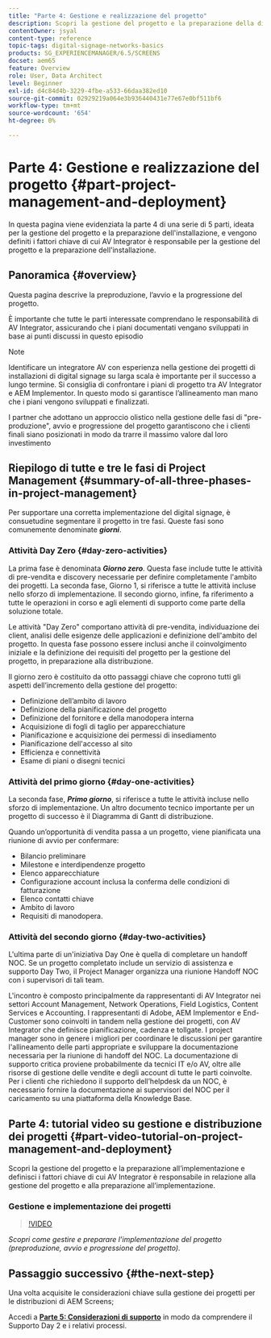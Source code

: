 ```yaml
---
title: "Parte 4: Gestione e realizzazione del progetto"
description: Scopri la gestione del progetto e la preparazione della distribuzione (preproduzione del progetto, avvio del progetto, progressione del progetto) per AEM Screens.
contentOwner: jsyal
content-type: reference
topic-tags: digital-signage-networks-basics
products: SG_EXPERIENCEMANAGER/6.5/SCREENS
docset: aem65
feature: Overview
role: User, Data Architect
level: Beginner
exl-id: d4c84d4b-3229-4fbe-a533-66daa382ed10
source-git-commit: 02929219a064e3b936440431e77e67e0bf511bf6
workflow-type: tm+mt
source-wordcount: '654'
ht-degree: 0%

---
```


# Parte 4: Gestione e realizzazione del progetto {#part-project-management-and-deployment}

In questa pagina viene evidenziata la parte 4 di una serie di 5 parti, ideata per la gestione del progetto e la preparazione dell&#39;installazione, e vengono definiti i fattori chiave di cui AV Integrator è responsabile per la gestione del progetto e la preparazione dell&#39;installazione.

## Panoramica {#overview}

Questa pagina descrive la preproduzione, l’avvio e la progressione del progetto.

È importante che tutte le parti interessate comprendano le responsabilità di AV Integrator, assicurando che i piani documentati vengano sviluppati in base ai punti discussi in questo episodio

>[!NOTE]
>
>Identificare un integratore AV con esperienza nella gestione dei progetti di installazioni di digital signage su larga scala è importante per il successo a lungo termine. Si consiglia di confrontare i piani di progetto tra AV Integrator e AEM Implementor. In questo modo si garantisce l’allineamento man mano che i piani vengono sviluppati e finalizzati.
>
>I partner che adottano un approccio olistico nella gestione delle fasi di &quot;pre-produzione&quot;, avvio e progressione del progetto garantiscono che i clienti finali siano posizionati in modo da trarre il massimo valore dal loro investimento

## Riepilogo di tutte e tre le fasi di Project Management {#summary-of-all-three-phases-in-project-management}

Per supportare una corretta implementazione del digital signage, è consuetudine segmentare il progetto in tre fasi. Queste fasi sono comunemente denominate ***giorni***.

### Attività Day Zero {#day-zero-activities}

La prima fase è denominata ***Giorno zero***. Questa fase include tutte le attività di pre-vendita e discovery necessarie per definire completamente l&#39;ambito dei progetti. La seconda fase, Giorno 1, si riferisce a tutte le attività incluse nello sforzo di implementazione. Il secondo giorno, infine, fa riferimento a tutte le operazioni in corso e agli elementi di supporto come parte della soluzione totale.

Le attività &quot;Day Zero&quot; comportano attività di pre-vendita, individuazione dei client, analisi delle esigenze delle applicazioni e definizione dell&#39;ambito del progetto. In questa fase possono essere inclusi anche il coinvolgimento iniziale e la definizione dei requisiti del progetto per la gestione del progetto, in preparazione alla distribuzione.

Il giorno zero è costituito da otto passaggi chiave che coprono tutti gli aspetti dell’incremento della gestione del progetto:

* Definizione dell’ambito di lavoro
* Definizione della pianificazione del progetto
* Definizione del fornitore e della manodopera interna
* Acquisizione di fogli di taglio per apparecchiature
* Pianificazione e acquisizione dei permessi di insediamento
* Pianificazione dell&#39;accesso al sito
* Efficienza e connettività
* Esame di piani o disegni tecnici

### Attività del primo giorno {#day-one-activities}

La seconda fase, ***Primo giorno***, si riferisce a tutte le attività incluse nello sforzo di implementazione. Un altro documento tecnico importante per un progetto di successo è il Diagramma di Gantt di distribuzione.

Quando un’opportunità di vendita passa a un progetto, viene pianificata una riunione di avvio per confermare:

* Bilancio preliminare
* Milestone e interdipendenze progetto
* Elenco apparecchiature
* Configurazione account inclusa la conferma delle condizioni di fatturazione
* Elenco contatti chiave
* Ambito di lavoro
* Requisiti di manodopera.

### Attività del secondo giorno {#day-two-activities}

L&#39;ultima parte di un&#39;iniziativa Day One è quella di completare un handoff NOC. Se un progetto completato include un servizio di assistenza e supporto Day Two, il Project Manager organizza una riunione Handoff NOC con i supervisori di tali team.

L&#39;incontro è composto principalmente da rappresentanti di AV Integrator nei settori Account Management, Network Operations, Field Logistics, Content Services e Accounting. I rappresentanti di Adobe, AEM Implementor e End-Customer sono coinvolti in tandem nella gestione dei progetti, con AV Integrator che definisce pianificazione, cadenza e tollgate. I project manager sono in genere i migliori per coordinare le discussioni per garantire l&#39;allineamento delle parti appropriate e sviluppare la documentazione necessaria per la riunione di handoff del NOC. La documentazione di supporto critica proviene probabilmente da tecnici IT e/o AV, oltre alle risorse di gestione delle vendite e degli account di tutte le parti coinvolte. Per i clienti che richiedono il supporto dell’helpdesk da un NOC, è necessario fornire la documentazione ai supervisori del NOC per il caricamento su una piattaforma della Knowledge Base.

## Parte 4: tutorial video su gestione e distribuzione dei progetti {#part-video-tutorial-on-project-management-and-deployment}

Scopri la gestione del progetto e la preparazione all’implementazione e definisci i fattori chiave di cui AV Integrator è responsabile in relazione alla gestione del progetto e alla preparazione all’implementazione.

### Gestione e implementazione dei progetti

>[!VIDEO](https://video.tv.adobe.com/v/28408)

*Scopri come gestire e preparare l’implementazione del progetto (preproduzione, avvio e progressione del progetto).*

## Passaggio successivo {#the-next-step}

Una volta acquisite le considerazioni chiave sulla gestione dei progetti per le distribuzioni di AEM Screens;

Accedi a **[Parte 5: Considerazioni di supporto](support-considerations.md)** in modo da comprendere il Supporto Day 2 e i relativi processi.
